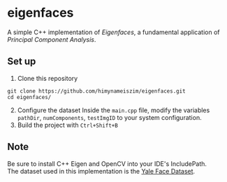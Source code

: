 # eigenfaces

A simple C++ implementation of *Eigenfaces*, a fundamental application of *Principal Component Analysis*. <br/>

## Set up
1. Clone this repository
```
git clone https://github.com/himynameiszim/eigenfaces.git
cd eigenfaces/
```
2. Configure the dataset
Inside the `main.cpp` file, modify the variables `pathDir`, `numComponents`, `testImgID` to your system configuration.
3. Build the project with `Ctrl+Shift+B`

## Note
Be sure to install C++ Eigen and OpenCV into your IDE's IncludePath.<br/>
The dataset used in this implementation is the [Yale Face Dataset](http://cvc.cs.yale.edu/cvc/projects/yalefaces/yalefaces.html).<br/>

